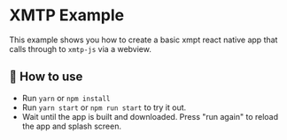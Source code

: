 # XMTP Example

This example shows you how to create a basic xmpt react native app that calls through to `xmtp-js` via a webview.

## 🚀 How to use

- Run `yarn` or `npm install`
- Run `yarn start` or `npm run start` to try it out.
- Wait until the app is built and downloaded. Press "run again" to reload the app and splash screen.

